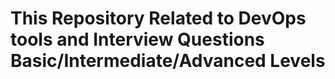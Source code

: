 # This Repository Related to DevOps tools and Interview Questions Basic/Intermediate/Advanced Levels
